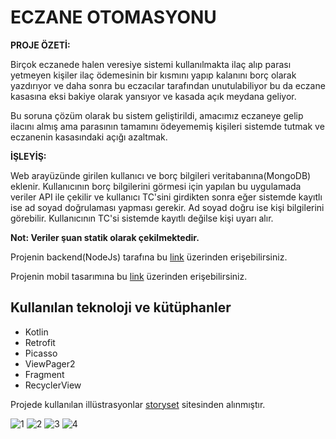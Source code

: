 # ECZANE OTOMASYONU

**PROJE ÖZETİ:**

Birçok eczanede halen veresiye sistemi kullanılmakta ilaç alıp parası yetmeyen kişiler ilaç ödemesinin bir kısmını yapıp kalanını borç olarak yazdırıyor ve daha sonra bu eczacılar tarafından unutulabiliyor bu da eczane kasasına eksi bakiye olarak yansıyor ve kasada açık meydana geliyor.

Bu soruna çözüm olarak bu sistem geliştirildi, amacımız eczaneye gelip ilacını almış ama parasının tamamını ödeyememiş kişileri sistemde tutmak ve eczanenin kasasındaki açığı azaltmak.

**İŞLEYİŞ:**

Web arayüzünde girilen kullanıcı ve borç bilgileri veritabanına(MongoDB) eklenir. Kullanıcının borç bilgilerini görmesi için yapılan bu uygulamada veriler API ile çekilir ve kullanıcı TC'sini girdikten sonra eğer sistemde kayıtlı ise ad soyad doğrulaması yapması gerekir. Ad soyad doğru ise kişi bilgilerini görebilir. Kullanıcının TC'si sistemde kayıtlı değilse kişi uyarı alır.

**Not: Veriler şuan statik olarak çekilmektedir.**

Projenin backend(NodeJs) tarafına bu [link](https://github.com/fatihgumus59/Eczane-Otomasyonu) üzerinden erişebilirsiniz.

Projenin mobil tasarımına bu [link](https://www.behance.net/gallery/144389355/Eczane-Otomasyonu) üzerinden erişebilirsiniz.

## Kullanılan teknoloji ve kütüphanler
  - Kotlin
  - Retrofit
  - Picasso
  - ViewPager2
  - Fragment
  - RecyclerView

Projede kullanılan illüstrasyonlar [storyset](https://storyset.com/) sitesinden alınmıştır.

![1](https://user-images.githubusercontent.com/84785937/211318632-87827087-f406-4027-bb88-57cfa5b151ab.jpg)
![2](https://user-images.githubusercontent.com/84785937/211318835-bc355469-7f97-4600-b79f-f72915860097.jpg)
![3](https://user-images.githubusercontent.com/84785937/211318903-6a4bcf00-84ab-4854-82ca-dc15c3127cd1.jpg)
![4](https://user-images.githubusercontent.com/84785937/211319043-3cae951c-a848-4f22-bebb-78329b8ae739.jpg)
